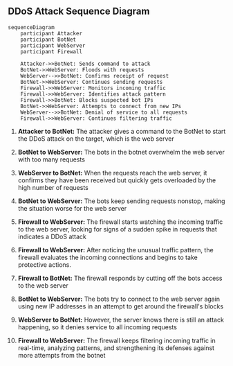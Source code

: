 

## DDoS Attack Sequence Diagram
```mermaid
sequenceDiagram
    participant Attacker
    participant BotNet
    participant WebServer
    participant Firewall

    Attacker->>BotNet: Sends command to attack
    BotNet->>WebServer: Floods with requests
    WebServer-->>BotNet: Confirms receipt of request
    BotNet->>WebServer: Continues sending requests
    Firewall->>WebServer: Monitors incoming traffic
    Firewall->>WebServer: Identifies attack pattern
    Firewall->>BotNet: Blocks suspected bot IPs
    BotNet->>WebServer: Attempts to connect from new IPs
    WebServer-->>BotNet: Denial of service to all requests
    Firewall->>WebServer: Continues filtering traffic
```

1. **Attacker to BotNet:** The attacker gives a command to the BotNet to start the DDoS attack on the target, which is the web server

2. **BotNet to WebServer:** The bots in the botnet overwhelm the web server with too many requests

3. **WebServer to BotNet:** When the requests reach the web server, it confirms they have been received but quickly gets overloaded by the high number of requests

4. **BotNet to WebServer:** The bots keep sending requests nonstop, making the situation worse for the web server

5. **Firewall to WebServer:** The firewall starts watching the incoming traffic to the web server, looking for signs of a sudden spike in requests that indicates a DDoS attack

6. **Firewall to WebServer:** After noticing the unusual traffic pattern, the firewall evaluates the incoming connections and begins to take protective actions.
   
7. **Firewall to BotNet:** The firewall responds by cutting off the bots access to the web server

8. **BotNet to WebServer:** The bots try to connect to the web server again using new IP addresses in an attempt to get around the firewall's blocks

9. **WebServer to BotNet:** However, the server knows there is still an attack happening, so it denies service to all incoming requests

10. **Firewall to WebServer:** The firewall keeps filtering incoming traffic in real-time, analyzing patterns, and strengthening its defenses against more attempts from the botnet
